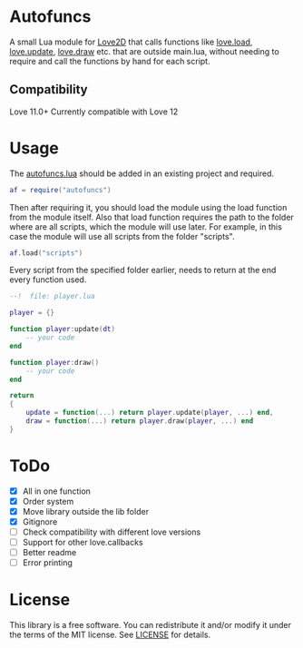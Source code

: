 # Autofuncs
A small Lua module for [Love2D] that calls functions like [love.load], [love.update], [love.draw] etc. that are outside main.lua, without needing to require and call the functions by hand for each script.

[Love2D]: http://love2d.org/
[love.load]: https://love2d.org/wiki/love.load
[love.update]: https://love2d.org/wiki/love.update
[love.draw]: https://love2d.org/wiki/love.draw
[love.keypressed]: https://love2d.org/wiki/love.keypressed

## Compatibility
Love 11.0+
Currently compatible with Love 12

# Usage
The [autofuncs.lua](lib/autofuncs.lua) should be added in an existing project and required.
```lua
af = require("autofuncs")
```
Then after requiring it, you should load the module using the load function from the module itself. Also that load function requires the path to the folder where are all scripts, which the module will use later. For example, in this case the module will use all scripts from the folder "scripts".
```lua
af.load("scripts")
```
Every script from the specified folder earlier, needs to return at the end every function used.
```lua
--!  file: player.lua

player = {}

function player:update(dt)
    -- your code
end

function player:draw()
    -- your code
end

return
{
    update = function(...) return player.update(player, ...) end,
    draw = function(...) return player.draw(player, ...) end
}
```

# ToDo
- [x] All in one function
- [x] Order system
- [x] Move library outside the lib folder
- [x] Gitignore
- [ ] Check compatibility with different love versions 
- [ ] Support for other love.callbacks 
- [ ] Better readme
- [ ] Error printing

# License
This library is a free software. You can redistribute it and/or modify it under the terms of the MIT license. See [LICENSE](LICENSE) for details.

